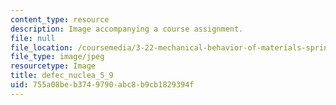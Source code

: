 ```yaml
---
content_type: resource
description: Image accompanying a course assignment.
file: null
file_location: /coursemedia/3-22-mechanical-behavior-of-materials-spring-2008/755a08beb3749790abc8b9cb1829394f_defec_nuclea_5_9.jpg
file_type: image/jpeg
resourcetype: Image
title: defec_nuclea_5_9
uid: 755a08be-b374-9790-abc8-b9cb1829394f
---
```


